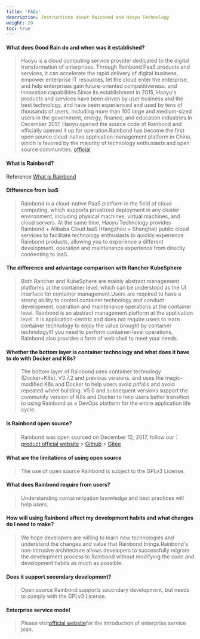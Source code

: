 ```yaml
---
title: 'FAQs'
description: Instructions about Rainbond and Haoyu Technology
weight: 20
toc: true
---
```


#### What does Good Rain do and when was it established?

> Haoyu is a cloud computing service provider dedicated to the digital transformation of enterprises. Through Rainbond PaaS products and services, it can accelerate the rapid delivery of digital business, empower enterprise IT resources, let the cloud enter the enterprise, and help enterprises gain future-oriented competitiveness. and innovation capabilities.Since its establishment in 2015, Haoyu's products and services have been driven by user business and the best technology, and have been experienced and used by tens of thousands of users, including more than 100 large and medium-sized users in the government, energy, finance, and education industries.In December 2017, Haoyu opened the source code of Rainbond and officially opened it up for operation.Rainbond has become the first open source cloud-native application management platform in China, which is favored by the majority of technology enthusiasts and open source communities. [official](https://www.goodrain.com)

#### What is Rainbond?

Reference [What is Rainbond](/)

#### Difference from IaaS

> Rainbond is a cloud-native PaaS platform in the field of cloud computing, which supports privatized deployment in any cluster environment, including physical machines, virtual machines, and cloud servers. At the same time, Haoyu Technology provides Rainbond + Alibaba Cloud IaaS (Hangzhou + Shanghai) public cloud services to facilitate technology enthusiasts to quickly experience Rainbond products, allowing you to experience a different development, operation and maintenance experience from directly connecting to IaaS.

#### The difference and advantage comparison with Rancher KubeSphere

> Both Rancher and KubeSphere are mainly abstract management platforms at the container level, which can be understood as the UI interface for container management.Users are required to have a strong ability to control container technology and conduct development, operation and maintenance operations at the container level. Rainbond is an abstract management platform at the application level. It is application-centric and does not require users to learn container technology to enjoy the value brought by container technology!If you need to perform container-level operations, Rainbond also provides a form of web shell to meet your needs.

#### Whether the bottom layer is container technology and what does it have to do with Docker and K8s?

> The bottom layer of Rainbond uses container technology (Docker+K8s), V3.7.2 and previous versions, and uses the magic-modified K8s and Docker to help users avoid pitfalls and avoid repeated wheel building. V5.0 and subsequent versions support the community version of K8s and Docker to help users better transition to using Rainbond as a DevOps platform for the entire application life cycle.

#### Is Rainbond open source?

> Rainbond was open sourced on December 12, 2017, follow our： [product official website](https://www.rainbond.com) > [Github](https://github.com/goodrain/rainbond) > [Gitee](https://gitee.com/rainbond/Rainbond)

#### What are the limitations of using open source

> The use of open source Rainbond is subject to the GPLv3 License. [](https://github.com/goodrain/rainbond/blob/master/Licensing.md)

#### What does Rainbond require from users?

> Understanding containerization knowledge and best practices will help users.

#### How will using Rainbond affect my development habits and what changes do I need to make?

> We hope developers are willing to learn new technologies and understand the changes and value that Rainbond brings.Rainbond's non-intrusive architecture allows developers to successfully migrate the development process to Rainbond without modifying the code and development habits as much as possible.

#### Does it support secondary development?

> Open source Rainbond supports secondary development, but needs to comply with the GPLv3 License.

#### Enterprise service model

> Please visit[official website](https://www.goodrain.com)for the introduction of enterprise service plan.
